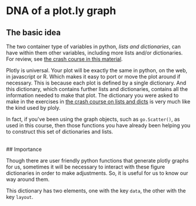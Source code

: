 # DNA of a plot.ly graph



## The basic idea

The two container type of variables in python, *lists and dictionaries*, can have within them other variables, including more lists and/or dictionaries.  For review, see [the crash course in this material](./dicts_and_lists_crash_course.md).

Plotly is universal.  Your plot will be exactly the same in python, on the web, in javascript or R.  Which makes it easy to port or move the plot around if necessary.  This is because each plot is defined by a single dictionary.  And this dictionary, which contains further lists and dictionaries, contains all the information needed to make that plot.  The dictionary you were asked to make in the exercises in [the crash course on lists and dicts](./dicts_and_lists_crash_course.md) is very much like the kind used by ploly.

In fact, if you've been using the graph objects, such as ```go.Scatter()```, as used in this course, then those functions you have already been helping you to construct this set of dictionaries and lists.

<br>
## Importance

Though there are user friendly python functions that generate plotly graphs for us, sometimes it will be necessary to interact with these figure dictionaries in order to make adjustments.  So, it is useful for us to know our way around them.


This dictionary has two elements, one with the key ```data```, the other with the key ```layout```.  
